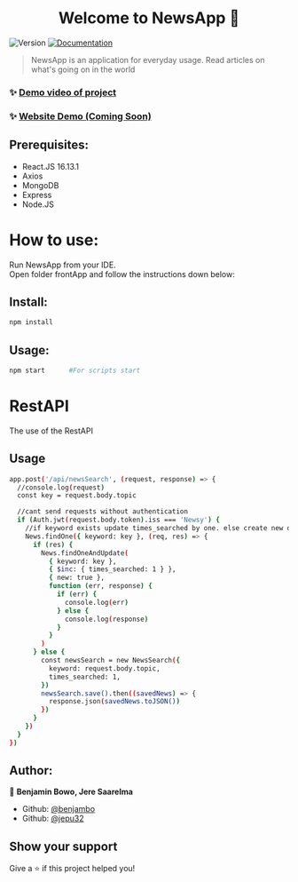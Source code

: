 <h1 align="center">Welcome to NewsApp 👋</h1>
<p>
  <img alt="Version" src="https://img.shields.io/badge/version-0.1.0-blue.svg?cacheSeconds=2592000" />
  <a href="https://github.com/benjambo/NewsApp" target="_blank">
    <img alt="Documentation" src="https://img.shields.io/badge/documentation-yes-brightgreen.svg" />
  </a>
</p>

> NewsApp is an application for everyday usage. Read articles on what's going on in the world

### ✨ [Demo video of project](https://drive.google.com/file/d/1MwZrIF2ykMxbIy1aYI13n1e3GKCRD7Ky/view?usp=sharing)

### ✨ [Website Demo (Coming Soon)]()

## Prerequisites:

- React.JS 16.13.1
- Axios
- MongoDB
- Express
- Node.JS

# How to use:

Run NewsApp from your IDE. <br />
Open folder frontApp and follow the instructions down below:

## Install:

```sh
npm install
```

## Usage:

```sh
npm start      #For scripts start
```

# RestAPI

The use of the RestAPI

## Usage

```sh
app.post('/api/newsSearch', (request, response) => {
  //console.log(request)
  const key = request.body.topic

  //cant send requests without authentication
  if (Auth.jwt(request.body.token).iss === 'Newsy') {
    //if keyword exists update times_searched by one. else create new document
    News.findOne({ keyword: key }, (req, res) => {
      if (res) {
        News.findOneAndUpdate(
          { keyword: key },
          { $inc: { times_searched: 1 } },
          { new: true },
          function (err, response) {
            if (err) {
              console.log(err)
            } else {
              console.log(response)
            }
          }
        )
      } else {
        const newsSearch = new NewsSearch({
          keyword: request.body.topic,
          times_searched: 1,
        })
        newsSearch.save().then((savedNews) => {
          response.json(savedNews.toJSON())
        })
      }
    })
  }
})
```

## Author:

👤 **Benjamin Bowo, Jere Saarelma**

- Github: [@benjambo](https://github.com/benjambo)
- Github: [@jepu32](https://github.com/jepu32)

## Show your support

Give a ⭐️ if this project helped you!
